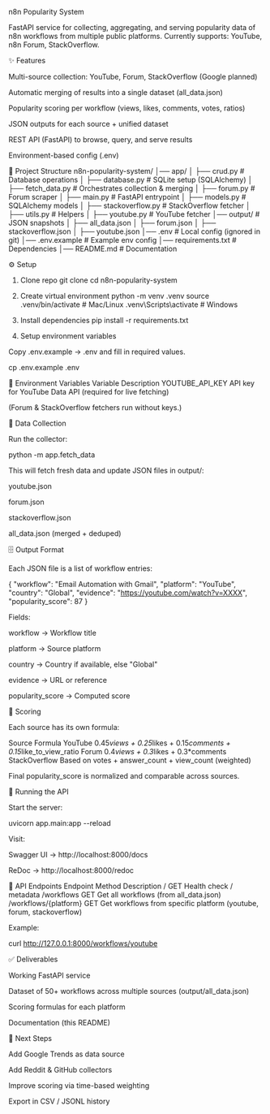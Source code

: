 n8n Popularity System

FastAPI service for collecting, aggregating, and serving popularity data of n8n workflows from multiple public platforms.
Currently supports: YouTube, n8n Forum, StackOverflow.

✨ Features

Multi-source collection: YouTube, Forum, StackOverflow (Google planned)

Automatic merging of results into a single dataset (all_data.json)

Popularity scoring per workflow (views, likes, comments, votes, ratios)

JSON outputs for each source + unified dataset

REST API (FastAPI) to browse, query, and serve results

Environment-based config (.env)

📂 Project Structure
n8n-popularity-system/
│── app/
│   ├── crud.py            # Database operations
│   ├── database.py        # SQLite setup (SQLAlchemy)
│   ├── fetch_data.py      # Orchestrates collection & merging
│   ├── forum.py           # Forum scraper
│   ├── main.py            # FastAPI entrypoint
│   ├── models.py          # SQLAlchemy models
│   ├── stackoverflow.py   # StackOverflow fetcher
│   ├── utils.py           # Helpers
│   ├── youtube.py         # YouTube fetcher
│── output/                # JSON snapshots
│   ├── all_data.json
│   ├── forum.json
│   ├── stackoverflow.json
│   ├── youtube.json
│── .env                   # Local config (ignored in git)
│── .env.example           # Example env config
│── requirements.txt       # Dependencies
│── README.md              # Documentation

⚙️ Setup
1. Clone repo
git clone <your-repo-url>
cd n8n-popularity-system

2. Create virtual environment
python -m venv .venv
source .venv/bin/activate   # Mac/Linux
.venv\Scripts\activate      # Windows

3. Install dependencies
pip install -r requirements.txt

4. Setup environment variables

Copy .env.example → .env and fill in required values.

cp .env.example .env

🔑 Environment Variables
Variable	Description
YOUTUBE_API_KEY	API key for YouTube Data API (required for live fetching)

(Forum & StackOverflow fetchers run without keys.)

📡 Data Collection

Run the collector:

python -m app.fetch_data


This will fetch fresh data and update JSON files in output/:

youtube.json

forum.json

stackoverflow.json

all_data.json (merged + deduped)

🗄️ Output Format

Each JSON file is a list of workflow entries:

{
  "workflow": "Email Automation with Gmail",
  "platform": "YouTube",
  "country": "Global",
  "evidence": "https://youtube.com/watch?v=XXXX",
  "popularity_score": 87
}


Fields:

workflow → Workflow title

platform → Source platform

country → Country if available, else "Global"

evidence → URL or reference

popularity_score → Computed score

🧮 Scoring

Each source has its own formula:

Source	Formula
YouTube	0.45*views + 0.25*likes + 0.15*comments + 0.15*like_to_view_ratio
Forum	0.4*views + 0.3*likes + 0.3*comments
StackOverflow	Based on votes + answer_count + view_count (weighted)

Final popularity_score is normalized and comparable across sources.

🚀 Running the API

Start the server:

uvicorn app.main:app --reload


Visit:

Swagger UI → http://localhost:8000/docs

ReDoc → http://localhost:8000/redoc

🔌 API Endpoints
Endpoint	Method	Description
/	GET	Health check / metadata
/workflows	GET	Get all workflows (from all_data.json)
/workflows/{platform}	GET	Get workflows from specific platform (youtube, forum, stackoverflow)

Example:

curl http://127.0.0.1:8000/workflows/youtube

✅ Deliverables

Working FastAPI service

Dataset of 50+ workflows across multiple sources (output/all_data.json)

Scoring formulas for each platform

Documentation (this README)

🔮 Next Steps

Add Google Trends as data source

Add Reddit & GitHub collectors

Improve scoring via time-based weighting

Export in CSV / JSONL history